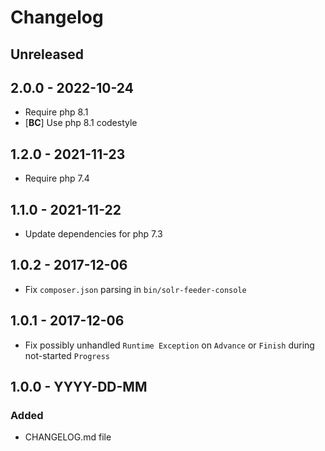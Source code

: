 # Changelog

<!-- There is always Unreleased section on the top. Subsections (Added, Changed, Fixed, Removed) should be added as needed. -->
## Unreleased

## 2.0.0 - 2022-10-24
- Require php 8.1
- [**BC**] Use php 8.1 codestyle

## 1.2.0 - 2021-11-23
- Require php 7.4

## 1.1.0 - 2021-11-22
- Update dependencies for php 7.3

## 1.0.2 - 2017-12-06
- Fix `composer.json` parsing in `bin/solr-feeder-console`

## 1.0.1 - 2017-12-06
- Fix possibly unhandled `Runtime Exception` on `Advance` or `Finish` during not-started `Progress`

## 1.0.0 - YYYY-DD-MM
### Added
- CHANGELOG.md file
